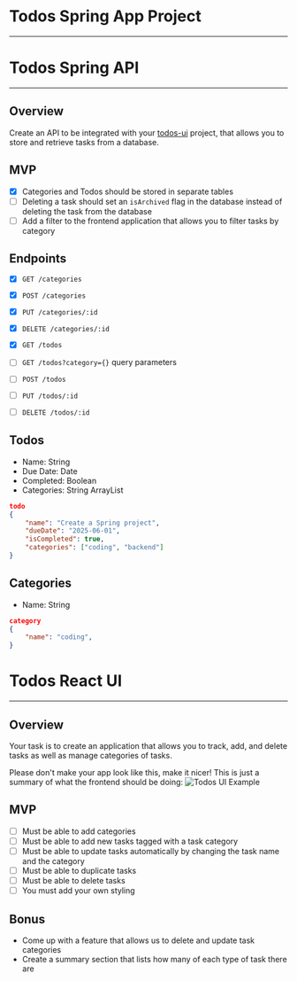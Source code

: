 # Todos Spring App Project

---

# Todos Spring API

---

## Overview

Create an API to be integrated with your [todos-ui](../todos-ui/) project, that allows you to store and retrieve tasks from a database.

## MVP

- [x] Categories and Todos should be stored in separate tables
- [ ] Deleting a task should set an `isArchived` flag in the database instead of deleting the task from the database
- [ ] Add a filter to the frontend application that allows you to filter tasks by category

## Endpoints

- [x] `GET /categories`
- [x] `POST /categories`
- [x] `PUT /categories/:id`
- [x] `DELETE /categories/:id`

- [x] `GET /todos`
- [ ] `GET /todos?category={}` query parameters
- [ ] `POST /todos`
- [ ] `PUT /todos/:id`
- [ ] `DELETE /todos/:id`

## Todos

- Name: String
- Due Date: Date
- Completed: Boolean
- Categories: String ArrayList

```json
todo
{
    "name": "Create a Spring project",
    "dueDate": "2025-06-01",
    "isCompleted": true,
    "categories": ["coding", "backend"]
}
```

## Categories

- Name: String

```json
category
{
    "name": "coding",
}
```

# Todos React UI

---

## Overview

Your task is to create an application that allows you to track, add, and delete tasks as well as manage categories of tasks.

Please don't make your app look like this, make it nicer! This is just a summary of what the frontend should be doing: ![Todos UI Example](assets/todos_app.PNG)

## MVP

- [ ] Must be able to add categories
- [ ] Must be able to add new tasks tagged with a task category
- [ ] Must be able to update tasks automatically by changing the task name and the category
- [ ] Must be able to duplicate tasks
- [ ] Must be able to delete tasks
- [ ] You must add your own styling

## Bonus

- Come up with a feature that allows us to delete and update task categories
- Create a summary section that lists how many of each type of task there are
